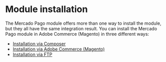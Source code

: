 # Module installation

The Mercado Pago module offers more than one way to install the module, but they all have the same integration result. You can install the Mercado Pago module in Adobe Commerce (Magento) in three different ways:

* [Installation via Composer](/developers/en/docs/adobe-commerce/installation/composer)
* [Installation via Adobe Commerce (Magento)](/developers/en/docs/adobe-commerce/installation/magento-marketplace)
* [Installation via FTP](/developers/en/docs/adobe-commerce/installation/ftp)